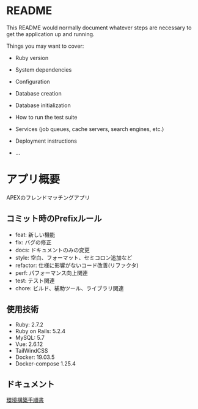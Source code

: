 # README

This README would normally document whatever steps are necessary to get the
application up and running.

Things you may want to cover:

* Ruby version

* System dependencies

* Configuration

* Database creation

* Database initialization

* How to run the test suite

* Services (job queues, cache servers, search engines, etc.)

* Deployment instructions

* ...

# アプリ概要
APEXのフレンドマッチングアプリ

## コミット時のPrefixルール
* feat: 新しい機能
* fix: バグの修正
* docs: ドキュメントのみの変更
* style: 空白、フォーマット、セミコロン追加など
* refactor: 仕様に影響がないコード改善(リファクタ)
* perf: パフォーマンス向上関連
* test: テスト関連
* chore: ビルド、補助ツール、ライブラリ関連

## 使用技術
* Ruby: 2.7.2
* Ruby on Rails: 5.2.4
* MySQL: 5.7
* Vue: 2.6.12
* TailWindCSS
* Docker: 19.03.5
* Docker-compose 1.25.4

## ドキュメント
[環境構築手順書](https://github.com/Satoh-K37/oicey_app/wiki/環境構築手順書)